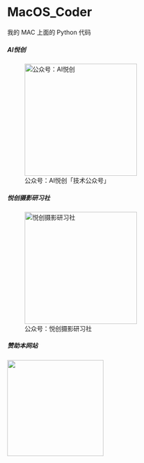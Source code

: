 # MacOS_Coder
我的 MAC 上面的 Python 代码

<div id="media_image-2" class="widget widget_media_image"><h5 class="widget-title">AI悦创</h5><figure style="width: 258px" class="wp-caption alignnone"><a href="https://images-aiyc-1301641396.cos.ap-guangzhou.myqcloud.com/20200712080135.jpg"><img class="image " src="https://images-aiyc-1301641396.cos.ap-guangzhou.myqcloud.com/20200712080135.jpg" alt="公众号：AI悦创" width="258" height="258"></a><figcaption class="wp-caption-text">公众号：AI悦创「技术公众号」</figcaption></figure></div>
<div id="media_image-4" class="widget widget_media_image"><h5 class="widget-title">悦创摄影研习社</h5><figure style="width: 258px" class="wp-caption alignnone"><a href="http://mp.weixin.qq.com/mp/homepage?__biz=MzI4Mjc4MjUyMg==&amp;hid=1&amp;sn=ab17d7c2e3f8fc94e1afd15a221aa4b1&amp;scene=18#wechat_redirect"><img class="image " src="https://images-aiyc-1301641396.cos.ap-guangzhou.myqcloud.com/20200811105120.jpg" alt="悦创摄影研习社" width="258" height="258"></a><figcaption class="wp-caption-text">公众号：悦创摄影研习社</figcaption></figure></div>
<div id="media_image-7" class="widget widget_media_image"><h5 class="widget-title">赞助本网站</h5><img width="221" height="300" src="https://www.aiyc.top/wp-content/uploads/2021/02/1612267155-816c20683ac499b.jpg?x-oss-process=image/resize,m_fill,w_221,h_300#" class="image wp-image-1413  attachment-medium size-medium" alt="" style="max-width: 100%; height: auto;"></div>